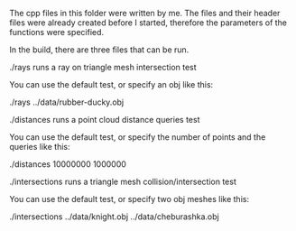 The cpp files in this folder were written by me. The files and their header files were already created before I started, therefore the parameters of the functions were specified. 


In the build, there are three files that can be run. 

./rays runs a ray on triangle mesh intersection test

You can use the default test, or specify an obj like this: 

./rays ../data/rubber-ducky.obj

./distances runs a point cloud distance queries test

You can use the default test, or specify the number of points and the queries like this:

./distances 10000000 1000000


./intersections runs a triangle mesh collision/intersection test

You can use the default test, or specify two obj meshes like this:

./intersections ../data/knight.obj ../data/cheburashka.obj





